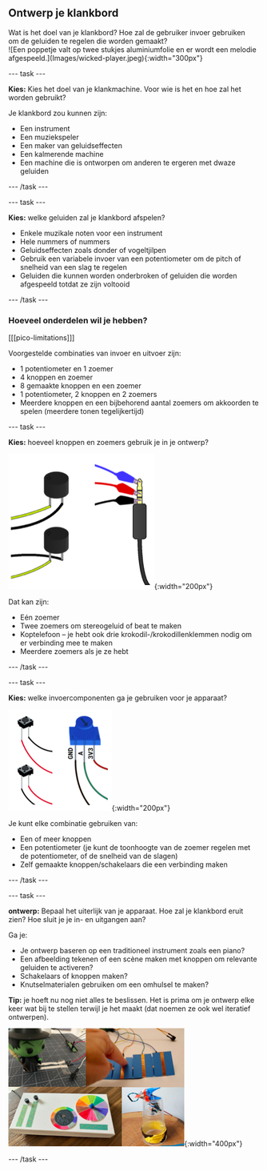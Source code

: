 ## Ontwerp je klankbord

<div style="display: flex; flex-wrap: wrap">
<div style="flex-basis: 200px; flex-grow: 1; margin-right: 15px;">
Wat is het doel van je klankbord? Hoe zal de gebruiker invoer gebruiken om de geluiden te regelen die worden gemaakt? 
</div>
<div>
![Een poppetje valt op twee stukjes aluminiumfolie en er wordt een melodie afgespeeld.](Images/wicked-player.jpeg){:width="300px"}
</div>
</div>

--- task ---

**Kies:** Kies het doel van je klankmachine. Voor wie is het en hoe zal het worden gebruikt?

Je klankbord zou kunnen zijn:

+ Een instrument
+ Een muziekspeler
+ Een maker van geluidseffecten
+ Een kalmerende machine
+ Een machine die is ontworpen om anderen te ergeren met dwaze geluiden

--- /task ---

--- task ---

**Kies:** welke geluiden zal je klankbord afspelen?

+ Enkele muzikale noten voor een instrument
+ Hele nummers of nummers
+ Geluidseffecten zoals donder of vogeltjilpen
+ Gebruik een variabele invoer van een potentiometer om de pitch of snelheid van een slag te regelen
+ Geluiden die kunnen worden onderbroken of geluiden die worden afgespeeld totdat ze zijn voltooid

--- /task ---

### Hoeveel onderdelen wil je hebben?

[[[pico-limitations]]]

Voorgestelde combinaties van invoer en uitvoer zijn:
+ 1 potentiometer en 1 zoemer
+ 4 knoppen en zoemer
+ 8 gemaakte knoppen en een zoemer
+ 1 potentiometer, 2 knoppen en 2 zoemers
+ Meerdere knoppen en een bijbehorend aantal zoemers om akkoorden te spelen (meerdere tonen tegelijkertijd)

--- task ---

**Kies:** hoeveel knoppen en zoemers gebruik je in je ontwerp?

![Een verzameling diagrammen met meerdere knoppen en een hoofdtelefoonaansluiting.](images/output-components.png){:width="200px"}

Dat kan zijn:
+ Eén zoemer
+ Twee zoemers om stereogeluid of beat te maken
+ Koptelefoon – je hebt ook drie krokodil-/krokodillenklemmen nodig om er verbinding mee te maken
+ Meerdere zoemers als je ze hebt

--- /task ---

--- task ---

**Kies:** welke invoercomponenten ga je gebruiken voor je apparaat?

![Een verzameling diagrammen met meerdere knoppen en een potentiometer.](images/input-components.png){:width="200px"}

Je kunt elke combinatie gebruiken van:
+ Een of meer knoppen
+ Een potentiometer (je kunt de toonhoogte van de zoemer regelen met de potentiometer, of de snelheid van de slagen)
+ Zelf gemaakte knoppen/schakelaars die een verbinding maken

--- /task ---

--- task ---

**ontwerp:** Bepaal het uiterlijk van je apparaat. Hoe zal je klankbord eruit zien? Hoe sluit je je in- en uitgangen aan?

Ga je:

+ Je ontwerp baseren op een traditioneel instrument zoals een piano?
+ Een afbeelding tekenen of een scène maken met knoppen om relevante geluiden te activeren?
+ Schakelaars of knoppen maken?
+ Knutselmaterialen gebruiken om een omhulsel te maken?

**Tip:** je hoeft nu nog niet alles te beslissen. Het is prima om je ontwerp elke keer wat bij te stellen terwijl je het maakt (dat noemen ze ook wel iteratief ontwerpen).

![Een verzameling afbeeldingen met voorbeeldprojecten, waaronder een geluidsbom-trekschakelaar, een speelgoed stopknop, een dj-deck met instelwielen en knoppen, en een speciale effecten-bord met meerdere zelfgemaakte knoppen.](images/strip-examples.png){:width="400px"}

--- /task ---

